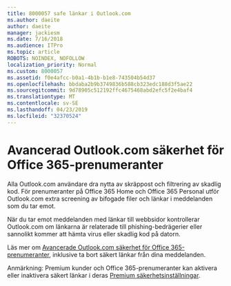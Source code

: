 ```yaml
---
title: 8000057 safe länkar i Outlook.com
ms.author: daeite
author: daeite
manager: jackiesm
ms.date: 7/16/2018
ms.audience: ITPro
ms.topic: article
ROBOTS: NOINDEX, NOFOLLOW
localization_priority: Normal
ms.custom: 8000057
ms.assetid: f0e4afcc-b0a1-4b1b-b1e8-743504b54d37
ms.openlocfilehash: bbdaba2b9b3749836b588cb323edc188d3f5ae22
ms.sourcegitcommit: 9d78905c512192ffc4675468abd2efc5f2e4baf4
ms.translationtype: MT
ms.contentlocale: sv-SE
ms.lasthandoff: 04/23/2019
ms.locfileid: "32370524"
---
```

# <a name="advanced-outlookcom-security-for-office-365-subscribers"></a>Avancerad Outlook.com säkerhet för Office 365-prenumeranter

Alla Outlook.com användare dra nytta av skräppost och filtrering av skadlig kod. För prenumeranter på Office 365 Home och Office 365 Personal utför Outlook.com extra screening av bifogade filer och länkar i meddelanden som du tar emot.
  
När du tar emot meddelanden med länkar till webbsidor kontrollerar Outlook.com om länkarna är relaterade till phishing-bedrägerier eller sannolikt kommer att hämta virus eller skadlig kod på datorn.
  
Läs mer om [Avancerade Outlook.com säkerhet för Office 365-prenumeranter](https://go.microsoft.com/fwlink/p/?linkid=2006140), inklusive ta bort säkert länkar från dina meddelanden.
  
Anmärkning: Premium kunder och Office 365-prenumeranter kan aktivera eller inaktivera säkert länkar i deras [Premium säkerhetsinställningar](https://outlook.live.com/mail/options/premium/security).